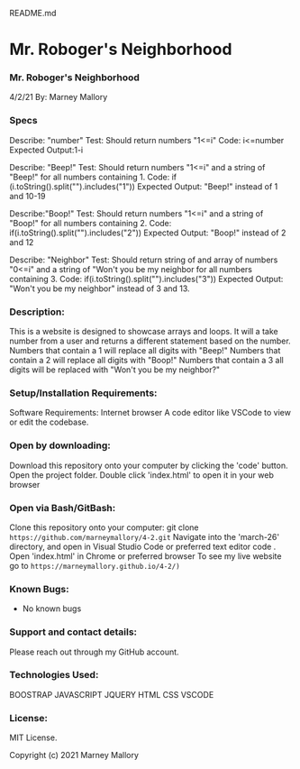 README.md

# Mr. Roboger's Neighborhood

### Mr. Roboger's Neighborhood
4/2/21
By: Marney Mallory

### Specs
Describe: "number"
Test: Should return numbers "1<=i"
Code: i<=number
Expected Output:1-i

Describe: "Beep!"
Test: Should return numbers "1<=i" and a string of "Beep!" for all numbers containing 1.
Code: if (i.toString().split("").includes("1"))
Expected Output: "Beep!" instead of 1 and 10-19

Describe:"Boop!"
Test: Should return numbers "1<=i" and a string of "Boop!" for all numbers containing 2.
Code: if(i.toString().split("").includes("2"))
Expected Output: "Boop!" instead of 2 and 12

Describe: "Neighbor"
Test: Should return string of and array of numbers "0<=i" and a string of "Won't you be my neighbor for all numbers containing 3.
Code: if(i.toString().split("").includes("3"))
Expected Output: "Won't you be my neighbor" instead of 3 and 13.


### Description:
This is a website is designed to showcase arrays and loops. It will a take number from a user and returns a different statement based on the number. Numbers that contain a 1 will replace all digits with "Beep!"
Numbers that contain a 2 will replace all digits with "Boop!"
Numbers that contain a 3 all digits will be replaced with "Won't you be my neighbor?"

### Setup/Installation Requirements:
Software Requirements: Internet browser
A code editor like VSCode to view or edit the codebase.

### Open by downloading:
Download this repository onto your computer by clicking the 'code' button.
Open the project folder.
Double click 'index.html' to open it in your web browser

### Open via Bash/GitBash:
Clone this repository onto your computer: git clone `https://github.com/marneymallory/4-2.git`
Navigate into the 'march-26' directory, and open in Visual Studio Code or preferred text editor code .
Open 'index.html' in Chrome or preferred browser
To see my live website go to `https://marneymallory.github.io/4-2/)`

### Known Bugs:
- No known bugs

### Support and contact details:
Please reach out through my GitHub account.

### Technologies Used:
BOOSTRAP
JAVASCRIPT
JQUERY
HTML
CSS
VSCODE

### License:
MIT License.

Copyright (c) 2021 Marney Mallory